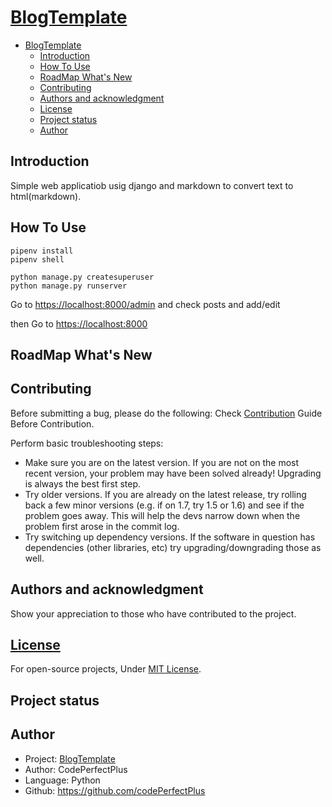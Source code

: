 # [BlogTemplate](https://github.com/codeperfectplus)

- [BlogTemplate](#blogtemplate)
  - [Introduction](#introduction)
  - [How To Use](#how-to-use)
  - [RoadMap What's New](#roadmap-whats-new)
  - [Contributing](#contributing)
  - [Authors and acknowledgment](#authors-and-acknowledgment)
  - [License](#license)
  - [Project status](#project-status)
  - [Author](#author)

## Introduction

Simple web applicatiob usig django and markdown to convert text to html(markdown).

## How To Use

```shell
pipenv install
pipenv shell
```

```shell
python manage.py createsuperuser
python manage.py runserver
```

Go to <https://localhost:8000/admin> and check posts and add/edit

then Go to  <https://localhost:8000>

## RoadMap What's New

## Contributing

Before submitting a bug, please do the following:
Check [Contribution](/CONTRIBUTING.md) Guide Before Contribution.

Perform basic troubleshooting steps:

- Make sure you are on the latest version. If you are not on the most recent version, your problem may have been solved already! Upgrading is always the best first step.
- Try older versions. If you are already on the latest release, try rolling back a few minor versions (e.g. if on 1.7, try 1.5 or 1.6) and see if the problem goes away. This will help the devs narrow down when the problem first arose in the commit log.
- Try switching up dependency versions. If the software in question has dependencies (other libraries, etc) try upgrading/downgrading those as well.

## Authors and acknowledgment

Show your appreciation to those who have contributed to the project.

## [License](/LICENSE)

For open-source projects, Under [MIT License](/LICENSE).

## Project status

## Author

- Project: [BlogTemplate](https://github.com/codeperfectplus)
- Author: CodePerfectPlus
- Language: Python
- Github: <https://github.com/codePerfectPlus>
